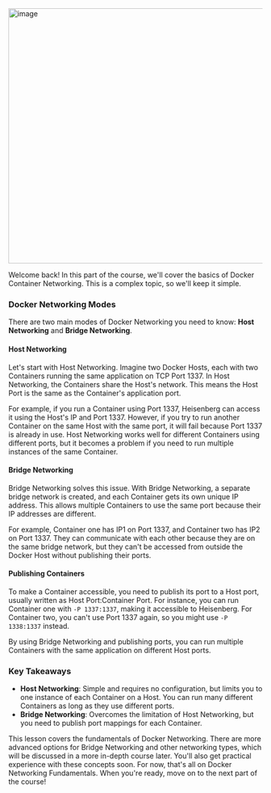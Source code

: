 <img width="505" alt="image" src="https://github.com/user-attachments/assets/524eeb9f-1393-42ca-a5bb-a54a49b3593f" />

Welcome back! In this part of the course, we'll cover the basics of Docker Container Networking. This is a complex topic, so we'll keep it simple. 

### Docker Networking Modes

There are two main modes of Docker Networking you need to know: **Host Networking** and **Bridge Networking**.

#### Host Networking

Let's start with Host Networking. Imagine two Docker Hosts, each with two Containers running the same application on TCP Port 1337. In Host Networking, the Containers share the Host's network. This means the Host Port is the same as the Container's application port.

For example, if you run a Container using Port 1337, Heisenberg can access it using the Host's IP and Port 1337. However, if you try to run another Container on the same Host with the same port, it will fail because Port 1337 is already in use. Host Networking works well for different Containers using different ports, but it becomes a problem if you need to run multiple instances of the same Container.

#### Bridge Networking

Bridge Networking solves this issue. With Bridge Networking, a separate bridge network is created, and each Container gets its own unique IP address. This allows multiple Containers to use the same port because their IP addresses are different.

For example, Container one has IP1 on Port 1337, and Container two has IP2 on Port 1337. They can communicate with each other because they are on the same bridge network, but they can't be accessed from outside the Docker Host without publishing their ports.

#### Publishing Containers

To make a Container accessible, you need to publish its port to a Host port, usually written as Host Port:Container Port. For instance, you can run Container one with `-P 1337:1337`, making it accessible to Heisenberg. For Container two, you can't use Port 1337 again, so you might use `-P 1338:1337` instead.

By using Bridge Networking and publishing ports, you can run multiple Containers with the same application on different Host ports.

### Key Takeaways

- **Host Networking**: Simple and requires no configuration, but limits you to one instance of each Container on a Host. You can run many different Containers as long as they use different ports.
- **Bridge Networking**: Overcomes the limitation of Host Networking, but you need to publish port mappings for each Container.

This lesson covers the fundamentals of Docker Networking. There are more advanced options for Bridge Networking and other networking types, which will be discussed in a more in-depth course later. You'll also get practical experience with these concepts soon. For now, that's all on Docker Networking Fundamentals. When you're ready, move on to the next part of the course!
